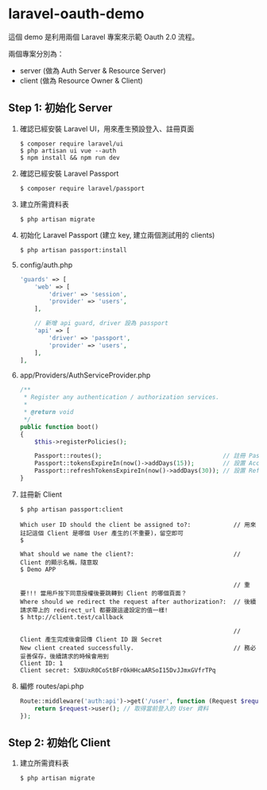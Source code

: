 # laravel-oauth-demo

這個 demo 是利用兩個 Laravel 專案來示範 Oauth 2.0 流程。

兩個專案分別為：
- server (做為 Auth Server & Resource Server)
- client (做為 Resource Owner & Client)

## Step 1: 初始化 Server

1. 確認已經安裝 Laravel UI，用來產生預設登入、註冊頁面
    ```console
    $ composer require laravel/ui
    $ php artisan ui vue --auth
    $ npm install && npm run dev
    ```
1. 確認已經安裝 Laravel Passport
    ```console
    $ composer require laravel/passport
    ```
1. 建立所需資料表
    ```console
    $ php artisan migrate
    ```
1. 初始化 Laravel Passport (建立 key, 建立兩個測試用的 clients)
    ```console
    $ php artisan passport:install
    ```
1. config/auth.php
    ```php
    'guards' => [
        'web' => [
            'driver' => 'session',
            'provider' => 'users',
        ],

        // 新增 api guard, driver 設為 passport
        'api' => [
            'driver' => 'passport',
            'provider' => 'users',
        ],
    ],
    ```
1. app/Providers/AuthServiceProvider.php
    ```php
    /**
     * Register any authentication / authorization services.
     *
     * @return void
     */
    public function boot()
    {
        $this->registerPolicies();

        Passport::routes();                                  // 註冊 Passport 相關 Routes
        Passport::tokensExpireIn(now()->addDays(15));        // 設置 Access Token 過期時間
        Passport::refreshTokensExpireIn(now()->addDays(30)); // 設置 Refresh Token 過期時間
    }
    ```
1. 註冊新 Client
    ```console
    $ php artisan passport:client
    
    Which user ID should the client be assigned to?:            // 用來註記這個 Client 是哪個 User 產生的(不重要)，留空即可 
    $
    
    What should we name the client?:                            // Client 的顯示名稱，隨意取
    $ Demo APP

                                                                // 重要!!! 當用戶按下同意授權後要跳轉到 Client 的哪個頁面？
    Where should we redirect the request after authorization?:  // 後續請求帶上的 redirect_url 都要跟這邊設定的值一樣!
    $ http://client.test/callback

                                                                // Client 產生完成後會回傳 Client ID 跟 Secret
    New client created successfully.                            // 務必妥善保存，後續請求的時候會用到
    Client ID: 1
    Client secret: 5XBUxR0CoStBFrOkHHcaARSoI15DvJJmxGVfrTPq
    ```
1. 編修 routes/api.php
    ```php
    Route::middleware('auth:api')->get('/user', function (Request $request) {
        return $request->user(); // 取得當前登入的 User 資料
    });
    ```

## Step 2: 初始化 Client

1. 建立所需資料表
    ```console
    $ php artisan migrate
    ```
